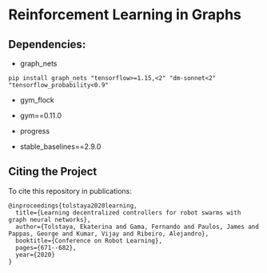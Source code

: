 # Reinforcement Learning in Graphs

## Dependencies:
* graph_nets
```shell
pip install graph_nets "tensorflow>=1.15,<2" "dm-sonnet<2" "tensorflow_probability<0.9"
```

* gym_flock

* gym==0.11.0

* progress

* stable_baselines==2.9.0

## Citing the Project
To cite this repository in publications:
```shell
@inproceedings{tolstaya2020learning,
  title={Learning decentralized controllers for robot swarms with graph neural networks},
  author={Tolstaya, Ekaterina and Gama, Fernando and Paulos, James and Pappas, George and Kumar, Vijay and Ribeiro, Alejandro},
  booktitle={Conference on Robot Learning},
  pages={671--682},
  year={2020}
}
```